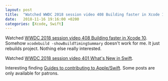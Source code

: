 ```yaml
---
layout: post
title:  "Watched WWDC 2018 session video 408 Building faster in Xcode 10"
date:   2018-11-16 19:16:00 +0200
categories: [Xcode, Swift]
---
```

Watched [WWDC 2018 session video 408 Building faster in Xcode 10](https://developer.apple.com/videos/play/wwdc2018/408/). Somehow `xcodebuild -showBuildTimingSummary` doesn't work for me. It just rebuilds project. Nothing else really interested.

Watched [WWDC 2018 session video 401 What's New in Swift](https://developer.apple.com/videos/play/wwdc2018/401/).

Interesting finding [Guides to contributing to Apple/Swift](https://modocache.io). Some posts are only available for patrons.
